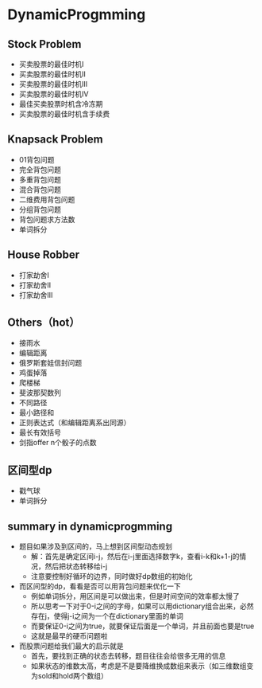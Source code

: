# DynamicProgmming

## Stock Problem

- 买卖股票的最佳时机I
- 买卖股票的最佳时机II
- 买卖股票的最佳时机III
- 买卖股票的最佳时机IV
- 最佳买卖股票时机含冷冻期
- 买卖股票的最佳时机含手续费





## Knapsack Problem

- 01背包问题
- 完全背包问题
- 多重背包问题
- 混合背包问题
- 二维费用背包问题
- 分组背包问题
- 背包问题求方法数
- 单词拆分

 



## House Robber

- 打家劫舍I
- 打家劫舍II
- 打家劫舍III





## Others（hot）

- 接雨水
- 编辑距离
- 俄罗斯套娃信封问题
- 鸡蛋掉落
- 爬楼梯
- 斐波那契数列
- 不同路径
- 最小路径和
- 正则表达式（和编辑距离系出同源）
- 最长有效括号
- 剑指offer n个骰子的点数





## 区间型dp

- 戳气球
- 单词拆分





## summary in dynamicprogmming

- 题目如果涉及到区间的，马上想到区间型动态规划
  - 解：首先是确定区间i-j，然后在i-j里面选择数字k，查看i-k和k+1-j的情况，然后把状态转移给i-j
  - 注意要控制好循环的边界，同时做好dp数组的初始化
- 而区间型的dp，看看是否可以用背包问题来优化一下
  - 例如单词拆分，用区间是可以做出来，但是时间空间的效率都太慢了
  - 所以思考一下对于0-i之间的字母，如果可以用dictionary组合出来，必然存在j，使得j-i之间为一个在dictionary里面的单词
  - 而要保证0-i之间为true，就要保证后面是一个单词，并且前面也要是true
  - 这就是最早的硬币问题啦
- 而股票问题给我们最大的启示就是
  - 首先，要找到正确的状态去转移，题目往往会给很多无用的信息
  - 如果状态的维数太高，考虑是不是要降维换成数组来表示（如三维数组变为sold和hold两个数组）
